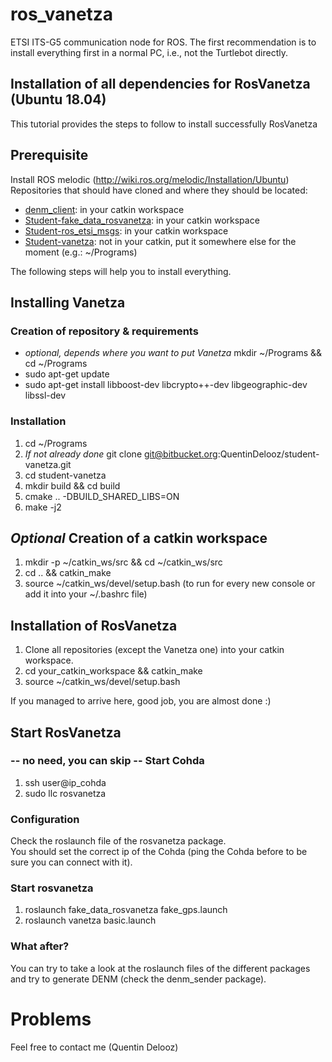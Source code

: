 # ros_vanetza

ETSI ITS-G5 communication node for ROS. The first recommendation is to install everything first in a normal PC, i.e., not the Turtlebot directly.

## Installation of all dependencies for RosVanetza (Ubuntu 18.04)
This tutorial provides the steps to follow to install successfully RosVanetza

## Prerequisite
Install ROS melodic (http://wiki.ros.org/melodic/Installation/Ubuntu)  
Repositories that should have cloned and where they should be located:  
- [denm_client](https://bitbucket.org/QuentinDelooz/denm_client/src/master/): in your catkin workspace  
- [Student-fake_data_rosvanetza](https://bitbucket.org/QuentinDelooz/student-fake_data_rosvanetza/src/master/): in your catkin workspace  
- [Student-ros_etsi_msgs](https://bitbucket.org/QuentinDelooz/student-ros_etsi_msg/src/master/): in your catkin workspace  
- [Student-vanetza](https://bitbucket.org/QuentinDelooz/student-vanetza/src/master/): not in your catkin, put it somewhere else for the moment (e.g.: ~/Programs)

The following steps will help you to install everything.

## Installing Vanetza
### Creation of repository & requirements
- *optional, depends where you want to put Vanetza* mkdir ~/Programs && cd ~/Programs  
- sudo apt-get update
- sudo apt-get install libboost-dev libcrypto++-dev libgeographic-dev libssl-dev


### Installation
1. cd ~/Programs
2. *If not already done* git clone git@bitbucket.org:QuentinDelooz/student-vanetza.git
3. cd student-vanetza
4. mkdir build && cd build
5. cmake .. -DBUILD_SHARED_LIBS=ON
6. make -j2


## *Optional* Creation of a catkin workspace
1. mkdir -p ~/catkin_ws/src && cd ~/catkin_ws/src
2. cd .. && catkin_make
3. source ~/catkin_ws/devel/setup.bash (to run for every new console or add it into your ~/.bashrc file)


## Installation of RosVanetza
1. Clone all repositories (except the Vanetza one) into your catkin workspace.
2. cd your_catkin_workspace && catkin_make
2. source ~/catkin_ws/devel/setup.bash  

If you managed to arrive here, good job, you are almost done :)


## Start RosVanetza

### -- no need, you can skip -- Start Cohda 
1. ssh user@ip_cohda   
2. sudo llc rosvanetza  

### Configuration
Check the roslaunch file of the rosvanetza package.   
You should set the correct ip of the Cohda (ping the Cohda before to be sure you can connect with it).  

### Start rosvanetza
1. roslaunch fake_data_rosvanetza fake_gps.launch  
2. roslaunch vanetza basic.launch  

### What after?
You can try to take a look at the roslaunch files of the different packages and try to generate DENM (check the denm_sender package).  


# Problems
Feel free to contact me (Quentin Delooz)

